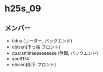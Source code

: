 # h25s_09

## メンバー

- tidus (リーダー, バックエンド)
- ebisen(下っ端 フロント)
- quarantineeeeeeeeee (無職, バックエンド)
- you6174
- ebisen(部下 フロント)
